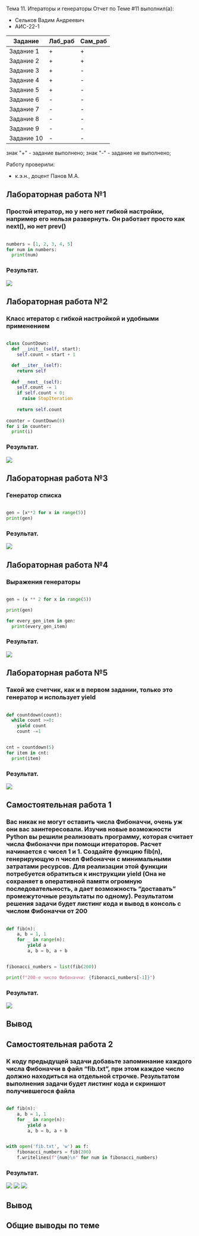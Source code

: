 Тема 11. Итераторы и генераторы
Отчет по Теме #11 выполнил(а):
- Сельков Вадим Андреевич
- АИС-22-1

| Задание | Лаб_раб | Сам_раб |
| ------ | ------ | ------ |
| Задание 1 | + | + |
| Задание 2 | + | + |
| Задание 3 | + | - |
| Задание 4 | + | - |
| Задание 5 | + | - |
| Задание 6 | - | - |
| Задание 7 | - | - |
| Задание 8 | - | - |
| Задание 9 | - | - |
| Задание 10 | - | - |

знак "+" - задание выполнено; знак "-" - задание не выполнено;

Работу проверили:
- к.э.н., доцент Панов М.А.

## Лабораторная работа №1
### Простой итератор, но у него нет гибкой настройки, например его нельзя развернуть. Он работает просто как next(), но нет prev()

```python

numbers = [1, 2, 3, 4, 5]
for num in numbers:
  print(num)

```
### Результат.
![](pic/11.1.png)

## Лабораторная работа №2
### Класс итератор с гибкой настройкой и удобными применением

```python

class CountDown:
  def __init__(self, start):
    self.count = start + 1

  def __iter__(self):
    return self
  
  def __next__(self):
    self.count -= 1
    if self.count < 0:
      raise StopIteration
    
    return self.count
  
counter = CountDown(6)
for i in counter:
  print(i)

```
### Результат.
![](pic/11.2.png)

## Лабораторная работа №3
### Генератор списка

```python

gen = [x**2 for x in range(5)]
print(gen)

```
### Результат.
![](pic/11.3.png)

## Лабораторная работа №4
### Выражения генераторы

```python

gen = (x ** 2 for x in range(5))

print(gen)

for every_gen_item in gen:
  print(every_gen_item)

```
### Результат.
![](pic/11.4.png)


## Лабораторная работа №5
### Такой же счетчик, как и в первом задании, только это генератор и использует yield

```python

def countdown(count):
  while count >=0:
    yield count
    count -=1 


cnt = countdown(5)
for item in cnt:
  print(item)

```
### Результат.
![](pic/11.5.png)


## Самостоятельная работа 1
### Вас никак не могут оставить числа Фибоначчи, очень уж они вас заинтересовали. Изучив новые возможности Python вы решили реализовать программу, которая считает числа Фибоначчи при помощи итераторов. Расчет начинается с чисел 1 и 1. Создайте функцию fib(n), генерирующую n чисел Фибоначчи с минимальными затратами ресурсов. Для реализации этой функции потребуется обратиться к инструкции yield (Она не сохраняет в оперативной памяти огромную последовательность, а дает возможность “доставать” промежуточные результаты по одному). Результатом решения задачи будет листинг кода и вывод в консоль с числом Фибоначчи от 200

```python

def fib(n):
    a, b = 1, 1
    for _ in range(n):
        yield a
        a, b = b, a + b


fibonacci_numbers = list(fib(200))

print(f"200-е число Фибоначчи: {fibonacci_numbers[-1]}")

```

### Результат.

![](pic/11.11.png)

## Вывод

## Самостоятельная работа 2
### К коду предыдущей задачи добавьте запоминание каждого числа Фибоначчи в файл “fib.txt”, при этом каждое число должно находиться на отдельной строчке. Результатом выполнения задачи будет листинг кода и скриншот получившегося файла
```python

def fib(n):
    a, b = 1, 1
    for _ in range(n):
        yield a
        a, b = b, a + b


with open('fib.txt', 'w') as f:
    fibonacci_numbers = fib(200)
    f.writelines(f"{num}\n" for num in fibonacci_numbers)

```

### Результат.

![](pic/11.12.png)
![](pic/11.12_1.png)
![](pic/11.12_2.png)

## Вывод

## Общие выводы по теме


